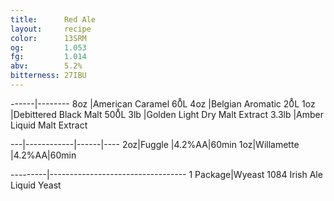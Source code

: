 ```yaml
---
title:      Red Ale
layout:     recipe
color:      13SRM
og:         1.053
fg:         1.014
abv:        5.2%
bitterness: 27IBU
---
```


------|--------
8oz   |American Caramel 60̊L
4oz   |Belgian Aromatic 20̊L
1oz   |Debittered Black Malt 500̊L
3lb   |Golden Light Dry Malt Extract
3.3lb |Amber Liquid Malt Extract

---|------------|------|----
2oz|Fuggle      |4.2%AA|60min
1oz|Willamette  |4.2%AA|60min

---------|----------------------------------
1 Package|Wyeast 1084 Irish Ale Liquid Yeast